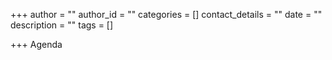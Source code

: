 +++
author = ""
author_id = ""
categories = []
contact_details = ""
date = ""
description = ""
tags = []

+++
Agenda